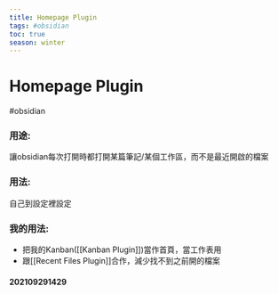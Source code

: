 ```yaml
---
title: Homepage Plugin
tags: #obsidian 
toc: true
season: winter
---
```

# Homepage Plugin
#obsidian 

### 用途:
讓obsidian每次打開時都打開某篇筆記/某個工作區，而不是最近開啟的檔案
### 用法:
自己到設定裡設定
### 我的用法:
- 把我的Kanban([[Kanban Plugin]])當作首頁，當工作表用
- 跟[[Recent Files Plugin]]合作，減少找不到之前開的檔案

#### 202109291429
